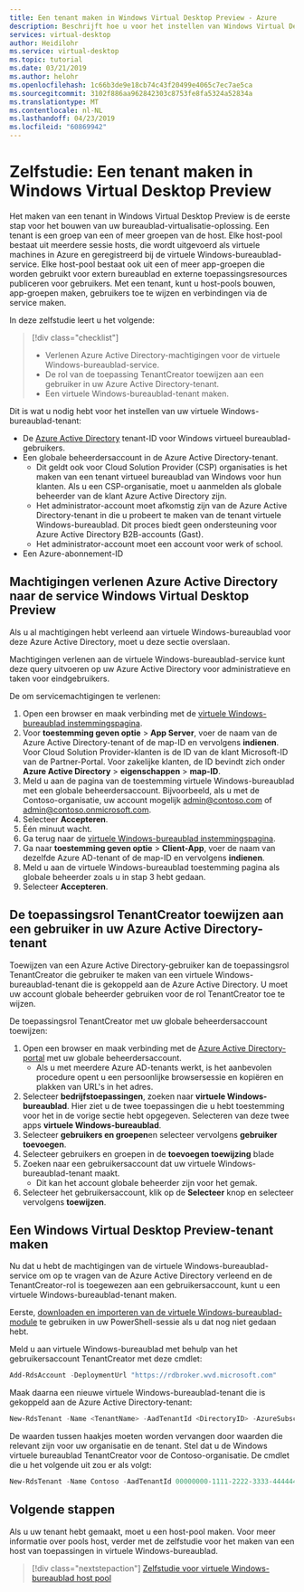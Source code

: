 ```yaml
---
title: Een tenant maken in Windows Virtual Desktop Preview - Azure
description: Beschrijft hoe u voor het instellen van Windows Virtual Desktop Preview tenants in Azure Active Directory.
services: virtual-desktop
author: Heidilohr
ms.service: virtual-desktop
ms.topic: tutorial
ms.date: 03/21/2019
ms.author: helohr
ms.openlocfilehash: 1c66b3de9e18cb74c43f20499e4065c7ec7ae5ca
ms.sourcegitcommit: 3102f886aa962842303c8753fe8fa5324a52834a
ms.translationtype: MT
ms.contentlocale: nl-NL
ms.lasthandoff: 04/23/2019
ms.locfileid: "60869942"
---
```

# <a name="tutorial-create-a-tenant-in-windows-virtual-desktop-preview"></a>Zelfstudie: Een tenant maken in Windows Virtual Desktop Preview

Het maken van een tenant in Windows Virtual Desktop Preview is de eerste stap voor het bouwen van uw bureaublad-virtualisatie-oplossing. Een tenant is een groep van een of meer groepen van de host. Elke host-pool bestaat uit meerdere sessie hosts, die wordt uitgevoerd als virtuele machines in Azure en geregistreerd bij de virtuele Windows-bureaublad-service. Elke host-pool bestaat ook uit een of meer app-groepen die worden gebruikt voor extern bureaublad en externe toepassingsresources publiceren voor gebruikers. Met een tenant, kunt u host-pools bouwen, app-groepen maken, gebruikers toe te wijzen en verbindingen via de service maken.

In deze zelfstudie leert u het volgende:

> [!div class="checklist"]
> * Verlenen Azure Active Directory-machtigingen voor de virtuele Windows-bureaublad-service.
> * De rol van de toepassing TenantCreator toewijzen aan een gebruiker in uw Azure Active Directory-tenant.
> * Een virtuele Windows-bureaublad-tenant maken.

Dit is wat u nodig hebt voor het instellen van uw virtuele Windows-bureaublad-tenant:

* De [Azure Active Directory](https://azure.microsoft.com/services/active-directory/) tenant-ID voor Windows virtueel bureaublad-gebruikers.
* Een globale beheerdersaccount in de Azure Active Directory-tenant.
   * Dit geldt ook voor Cloud Solution Provider (CSP) organisaties is het maken van een tenant virtueel bureaublad van Windows voor hun klanten. Als u een CSP-organisatie, moet u aanmelden als globale beheerder van de klant Azure Active Directory zijn.
   * Het administrator-account moet afkomstig zijn van de Azure Active Directory-tenant in die u probeert te maken van de tenant virtuele Windows-bureaublad. Dit proces biedt geen ondersteuning voor Azure Active Directory B2B-accounts (Gast).
   * Het administrator-account moet een account voor werk of school.
* Een Azure-abonnement-ID

## <a name="grant-azure-active-directory-permissions-to-the-windows-virtual-desktop-preview-service"></a>Machtigingen verlenen Azure Active Directory naar de service Windows Virtual Desktop Preview

Als u al machtigingen hebt verleend aan virtuele Windows-bureaublad voor deze Azure Active Directory, moet u deze sectie overslaan.

Machtigingen verlenen aan de virtuele Windows-bureaublad-service kunt deze query uitvoeren op uw Azure Active Directory voor administratieve en taken voor eindgebruikers.

De om servicemachtigingen te verlenen:

1. Open een browser en maak verbinding met de [virtuele Windows-bureaublad instemmingspagina](https://rdweb.wvd.microsoft.com).
2. Voor **toestemming geven optie** > **App Server**, voer de naam van de Azure Active Directory-tenant of de map-ID en vervolgens **indienen**.
        Voor Cloud Solution Provider-klanten is de ID van de klant Microsoft-ID van de Partner-Portal. Voor zakelijke klanten, de ID bevindt zich onder **Azure Active Directory** > **eigenschappen** > **map-ID**.
3. Meld u aan de pagina van de toestemming virtuele Windows-bureaublad met een globale beheerdersaccount. Bijvoorbeeld, als u met de Contoso-organisatie, uw account mogelijk admin@contoso.com of admin@contoso.onmicrosoft.com.  
4. Selecteer **Accepteren**.
5. Één minuut wacht.
6. Ga terug naar de [virtuele Windows-bureaublad instemmingspagina](https://rdweb.wvd.microsoft.com).
7. Ga naar **toestemming geven optie** > **Client-App**, voer de naam van dezelfde Azure AD-tenant of de map-ID en vervolgens **indienen**.
8. Meld u aan de virtuele Windows-bureaublad toestemming pagina als globale beheerder zoals u in stap 3 hebt gedaan.
9. Selecteer **Accepteren**.

## <a name="assign-the-tenantcreator-application-role-to-a-user-in-your-azure-active-directory-tenant"></a>De toepassingsrol TenantCreator toewijzen aan een gebruiker in uw Azure Active Directory-tenant

Toewijzen van een Azure Active Directory-gebruiker kan de toepassingsrol TenantCreator die gebruiker te maken van een virtuele Windows-bureaublad-tenant die is gekoppeld aan de Azure Active Directory. U moet uw account globale beheerder gebruiken voor de rol TenantCreator toe te wijzen.

De toepassingsrol TenantCreator met uw globale beheerdersaccount toewijzen:

1. Open een browser en maak verbinding met de [Azure Active Directory-portal](https://aad.portal.azure.com) met uw globale beheerdersaccount.
   - Als u met meerdere Azure AD-tenants werkt, is het aanbevolen procedure opent u een persoonlijke browsersessie en kopiëren en plakken van URL's in het adres.
2. Selecteer **bedrijfstoepassingen**, zoeken naar **virtuele Windows-bureaublad**. Hier ziet u de twee toepassingen die u hebt toestemming voor het in de vorige sectie hebt opgegeven. Selecteren van deze twee apps **virtuele Windows-bureaublad**.
3. Selecteer **gebruikers en groepen**en selecteer vervolgens **gebruiker toevoegen**.
4. Selecteer gebruikers en groepen in de **toevoegen toewijzing** blade
5. Zoeken naar een gebruikersaccount dat uw virtuele Windows-bureaublad-tenant maakt.
   - Dit kan het account globale beheerder zijn voor het gemak.
6. Selecteer het gebruikersaccount, klik op de **Selecteer** knop en selecteer vervolgens **toewijzen**.

## <a name="create-a-windows-virtual-desktop-preview-tenant"></a>Een Windows Virtual Desktop Preview-tenant maken

Nu dat u hebt de machtigingen van de virtuele Windows-bureaublad-service om op te vragen van de Azure Active Directory verleend en de TenantCreator-rol is toegewezen aan een gebruikersaccount, kunt u een virtuele Windows-bureaublad-tenant maken.

Eerste, [downloaden en importeren van de virtuele Windows-bureaublad-module](https://docs.microsoft.com/powershell/windows-virtual-desktop/overview) te gebruiken in uw PowerShell-sessie als u dat nog niet gedaan hebt.

Meld u aan virtuele Windows-bureaublad met behulp van het gebruikersaccount TenantCreator met deze cmdlet:

```powershell
Add-RdsAccount -DeploymentUrl "https://rdbroker.wvd.microsoft.com"
```

Maak daarna een nieuwe virtuele Windows-bureaublad-tenant die is gekoppeld aan de Azure Active Directory-tenant:

```powershell
New-RdsTenant -Name <TenantName> -AadTenantId <DirectoryID> -AzureSubscriptionId <SubscriptionID>
```

De waarden tussen haakjes moeten worden vervangen door waarden die relevant zijn voor uw organisatie en de tenant. Stel dat u de Windows virtuele bureaublad TenantCreator voor de Contoso-organisatie. De cmdlet die u het volgende uit zou er als volgt:

```powershell
New-RdsTenant -Name Contoso -AadTenantId 00000000-1111-2222-3333-444444444444 -AzureSubscriptionId 55555555-6666-7777-8888-999999999999
```

## <a name="next-steps"></a>Volgende stappen

Als u uw tenant hebt gemaakt, moet u een host-pool maken. Voor meer informatie over pools host, verder met de zelfstudie voor het maken van een host van toepassingen in virtuele Windows-bureaublad.

> [!div class="nextstepaction"]
> [Zelfstudie voor virtuele Windows-bureaublad host pool](./create-host-pools-azure-marketplace.md)

